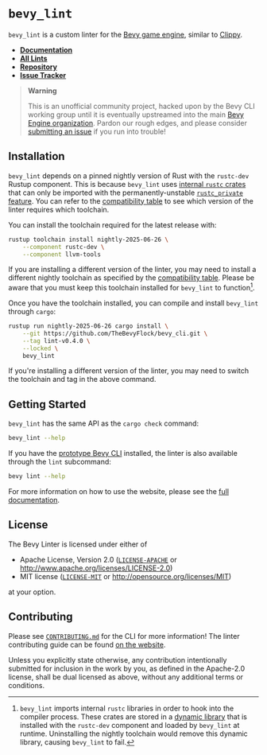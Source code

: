 <div class = "rustdoc-hidden">

# `bevy_lint`

`bevy_lint` is a custom linter for the [Bevy game engine](https://bevy.org), similar to [Clippy](https://doc.rust-lang.org/stable/clippy).

</div>

- [**Documentation**](https://thebevyflock.github.io/bevy_cli/linter/index.html)
- [**All Lints**]
- [**Repository**](https://github.com/TheBevyFlock/bevy_cli)
- [**Issue Tracker**](https://github.com/TheBevyFlock/bevy_cli/issues?q=is%3Aopen+is%3Aissue+label%3AA-Linter)

<!--
This link gets overridden when this file is rendered by `rustdoc`. For more info on how this works,
see <https://linebender.org/blog/doc-include/>.
-->
[**All Lints**]: https://thebevyflock.github.io/bevy_cli/api/bevy_lint/lints/index.html

<div class="rustdoc-alert rustdoc-alert-warning">

> **Warning**
>
> This is an unofficial community project, hacked upon by the Bevy CLI working group until it is eventually upstreamed into the main [Bevy Engine organization](https://github.com/bevyengine). Pardon our rough edges, and please consider [submitting an issue](https://github.com/TheBevyFlock/bevy_cli/issues) if you run into trouble!

</div>

## Installation

`bevy_lint` depends on a pinned nightly version of Rust with the `rustc-dev` Rustup component. This is because `bevy_lint` uses [internal `rustc` crates](https://doc.rust-lang.org/nightly/nightly-rustc/) that can only be imported with the permanently-unstable [`rustc_private` feature](https://doc.rust-lang.org/nightly/unstable-book/language-features/rustc-private.html). You can refer to the [compatibility table](https://thebevyflock.github.io/bevy_cli/linter/compatibility.html) to see which version of the linter requires which toolchain.

You can install the toolchain required for the latest release with:

```sh
rustup toolchain install nightly-2025-06-26 \
    --component rustc-dev \
    --component llvm-tools
```

If you are installing a different version of the linter, you may need to install a different nightly toolchain as specified by the [compatibility table](https://thebevyflock.github.io/bevy_cli/linter/compatibility.html). Please be aware that you must keep this toolchain installed for `bevy_lint` to function[^keep-toolchain-installed].

[^keep-toolchain-installed]: `bevy_lint` imports internal `rustc` libraries in order to hook into the compiler process. These crates are stored in a [dynamic library](https://en.wikipedia.org/wiki/Dynamic_linker) that is installed with the `rustc-dev` component and loaded by `bevy_lint` at runtime. Uninstalling the nightly toolchain would remove this dynamic library, causing `bevy_lint` to fail.

Once you have the toolchain installed, you can compile and install `bevy_lint` through `cargo`:

```sh
rustup run nightly-2025-06-26 cargo install \
    --git https://github.com/TheBevyFlock/bevy_cli.git \
    --tag lint-v0.4.0 \
    --locked \
    bevy_lint
```

If you're installing a different version of the linter, you may need to switch the toolchain and tag in the above command.

## Getting Started

`bevy_lint` has the same API as the `cargo check` command:

```sh
bevy_lint --help
```

If you have the [prototype Bevy CLI](https://thebevyflock.github.io/bevy_cli/cli/index.html) installed, the linter is also available through the `lint` subcommand:

```sh
bevy lint --help
```

For more information on how to use the website, please see the [full documentation](https://thebevyflock.github.io/bevy_cli/linter/index.html).

## License

The Bevy Linter is licensed under either of

- Apache License, Version 2.0 ([`LICENSE-APACHE`](https://github.com/TheBevyFlock/bevy_cli/blob/main/LICENSE-APACHE) or <http://www.apache.org/licenses/LICENSE-2.0>)
- MIT license ([`LICENSE-MIT`](https://github.com/TheBevyFlock/bevy_cli/blob/main/LICENSE-MIT) or <http://opensource.org/licenses/MIT>)

at your option.

## Contributing

Please see [`CONTRIBUTING.md`](https://github.com/TheBevyFlock/bevy_cli/blob/main/CONTRIBUTING.md) for the CLI for more information! The linter contributing guide can be found [on the website](https://thebevyflock.github.io/bevy_cli/contribute/linter/index.html).

Unless you explicitly state otherwise, any contribution intentionally submitted for inclusion in the work by you, as defined in the Apache-2.0 license, shall be dual licensed as above, without any additional terms or conditions.

